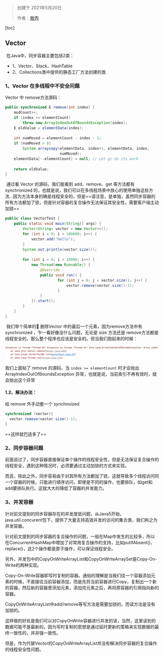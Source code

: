 > 创建于 2021年5月20日
>
> 作者：[敖丙](https://mp.weixin.qq.com/s?__biz=MzAwNDA2OTM1Ng==&mid=2453141371&idx=1&sn=ad7efb98a07517e5047c13645188e529&scene=21#wechat_redirect)

[toc]

## Vector

​		在Java中，同步容器主要包括2类：

- 1、Vector、Stack、HashTable
- 2、Collections类中提供的静态工厂方法创建的类



### 1、Vector 在多线程中不安全问题

Vector 中 remove方法源码：

```java
public synchronized E remove(int index) {
    modCount++;
    if (index >= elementCount)
        throw new ArrayIndexOutOfBoundsException(index);
    E oldValue = elementData(index);

    int numMoved = elementCount - index - 1;
    if (numMoved > 0)
        System.arraycopy(elementData, index+1, elementData, index,
                         numMoved);
    elementData[--elementCount] = null; // Let gc do its work

    return oldValue;
}
```



​		   通过看 Vector 的源码，我们能看到 add、remove、get 等方法都有 synchronized 的，也就是说，我们可以在多线程场景中放心的使用单独这些方法...因为方法本身的确是线程安全的，但是==请注意，是单独，虽然同步容器的所有方法都加了锁，但是针对容器的复合操作无法保证其安全性，需要客户端主动加锁==

```java
public class VectorTest {
    public static void main(String[] args) {
        Vector<String> vector = new Vector<>();
        for (int i = 0; i < 100000; i++) {
            vector.add("Hello");
        }
        System.out.println(vector.size());

        for (int i = 0; i < 10000; i++) {
            new Thread(new Runnable() {
                @Override
                public void run() {
                        for (int j = 0; j < vector.size(); j++) {
                            vector.remove(vector.size()-1);
                        }
                }
            }).start();
        }
    }
}
```

​		我们举个简单的🌰 删除Vector 中的最后一个元素，因为remove方法中有 synchronized ，乍一看好像没什么问题，无论是 size 方法还是 remove方法都是线程安全的，那么整个程序也应该是安全的。但当我们跑起来的时候：

![image-20210520165709290](images/image-20210520165709290.png)

我们上面贴了 remove 的源码，当 `index >= elementCount` 时才会抛出 ArrayIndexOutOfBoundsException 异常，也就是说，当前索引不再有效时，就会抛出这个异常



#### 1.2、解决办法：

给 remove 外手动套一个 synchnoized 

```java
synchronized (vector){
  vector.remove(vector.size()-1);
}
```

==这样就巴适多了==



### 2、同步容器问题

​		前面说过了，同步容器直接保证单个操作的线程安全性，但是无法保证复合操作的线程安全，遇到这种情况时，必须要通过主动加锁的方式来实现。

​		而且，除此之外，同步容易由于对其所有方法都加了锁，这就导致多个线程访问同一个容器的时候，只能进行顺序访问，即使是不同的操作，也要排队，如get和add要排队执行。这就大大的降低了容器的并发能力。



### 3、并发容器

​		针对前文提到的同步容器存在的并发度低问题，从Java5开始，java.util.concurent包下，提供了大量支持高效并发的访问的集合类，我们称之为并发容器。

针对前文提到的同步容器的复合操作的问题，一般在Map中发生的比较多，所以在ConcurrentHashMap中增加了对常用复合操作的支持，比如putIfAbsent()、replace()，这2个操作都是原子操作，可以保证线程安全。

另外，并发包中的CopyOnWriteArrayList和CopyOnWriteArraySet是Copy-On-Write的两种实现。

Copy-On-Write容器即写时复制的容器。通俗的理解是当我们往一个容器添加元素的时候，不直接往当前容器添加，而是先将当前容器进行Copy，复制出一个新的容器，然后新的容器里添加元素，添加完元素之后，再将原容器的引用指向新的容器。

CopyOnWriteArrayList中add/remove等写方法是需要加锁的，而读方法是没有加锁的。

这样做的好处是我们可以对CopyOnWrite容器进行并发的读，当然，这里读到的数据可能不是最新的。因为写时复制的思想是通过延时更新的策略来实现数据的最终一致性的，并非强一致性。

但是，作为代替Vector的CopyOnWriteArrayList并没有解决同步容器的复合操作的线程安全性问题。